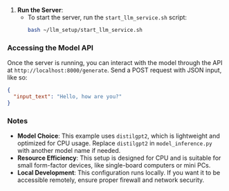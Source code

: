 1. **Run the Server**:
   - To start the server, run the `start_llm_service.sh` script:
     ```bash
     bash ~/llm_setup/start_llm_service.sh
     ```

### Accessing the Model API

Once the server is running, you can interact with the model through the API at `http://localhost:8000/generate`. Send a POST request with JSON input, like so:

```json
{
  "input_text": "Hello, how are you?"
}
```

### Notes

- **Model Choice**: This example uses `distilgpt2`, which is lightweight and optimized for CPU usage. Replace `distilgpt2` in `model_inference.py` with another model name if needed.
- **Resource Efficiency**: This setup is designed for CPU and is suitable for small form-factor devices, like single-board computers or mini PCs.
- **Local Development**: This configuration runs locally. If you want it to be accessible remotely, ensure proper firewall and network security.
